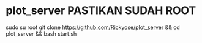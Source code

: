 # plot_server PASTIKAN SUDAH ROOT

sudo su root
git clone https://github.com/Rickyose/plot_server && cd plot_server && bash start.sh
